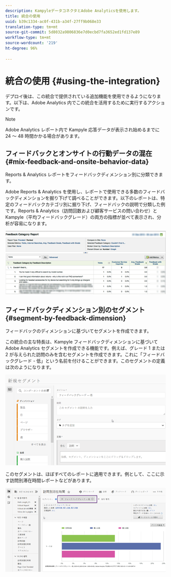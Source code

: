 ```yaml
---
description: KampyleデータコネクタとAdobe Analyticsを使用します。
title: 統合の使用
uuid: b39c1334-ac0f-431b-a34f-27ff9b068e33
translation-type: tm+mt
source-git-commit: 5d8032a9806836e7d0ecbd7fa3652ed1fd137e89
workflow-type: tm+mt
source-wordcount: '219'
ht-degree: 96%

---
```



# 統合の使用 {#using-the-integration}

デプロイ後は、この統合で提供されている追加機能を使用できるようになります。以下は、Adobe Analytics 内でこの統合を活用するために実行するアクションです。

>[!NOTE]
>
>Adobe Analytics レポート内で Kampyle 応答データが表示され始めるまでに 24 ～ 48 時間かかる場合があります。

## フィードバックとオンサイトの行動データの混在 {#mix-feedback-and-onsite-behavior-data}

Reports &amp; Analytics レポートをフィードバックディメンション別に分類できます。

Adobe Reports &amp; Analytics を使用し、レポートで使用できる多数のフィードバックディメンションを掘り下げて調べることができます。以下のレポートは、特定のフィードバックカテゴリ別に掘り下げ、フィードバックの説明で分類した例です。Reports &amp; Analytics（訪問回数および顧客サービスの問い合わせ）と Kampyle（平均フィードバックグレード）の両方の指標が並べて表示され、分析が容易になります。

![](assets/feedback_category_report.png)

## フィードバックディメンション別のセグメント {#segment-by-feedback-dimension}

フィードバックのディメンションに基づいてセグメントを作成できます。

この統合の主な特長は、Kampyle フィードバックディメンションに基づいて Adobe Analytics セグメントを作成できる機能です。例えば、グレード 1 または 2 が与えられた訪問のみを含むセグメントを作成できます。これに「フィードバックグレード - 低」という名前を付けることができます。このセグメントの定義は次のようになります。

![](assets/segment_feedback.png)

このセグメントは、ほぼすべてのレポートに適用できます。例として、ここに示す訪問別滞在時間レポートなどがあります。

![](assets/time_spent_per_visit.png)
